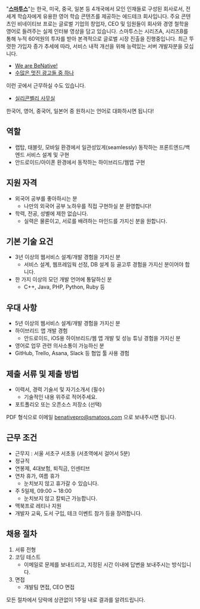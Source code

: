 "**[스마투스](http://benativepro.kr)**"는 한국, 미국, 중국, 일본 등 4개국에서 모인 인재들로 구성된 회사로서,
전 세계 학습자에게 유용한 영어 학습 콘텐츠를 제공하는 에드테크 회사입니다.
주요 콘텐츠인 비네이티브 프로는 글로벌 기업의 창업자, CEO 및 임원들이 회사와 경영 철학을 영어로 들려주는 실제 인터뷰 영상을 담고 있습니다.
스마투스는 시리즈A, 시리즈B를 통해 누적 60억원의 투자를 받아 본격적으로 글로벌 시장 진출을 진행중입니다. 최근 뚜렷한 가입자 증가 추세에 따라, 서비스 내적 개선을 위해 능력있는 서버 개발자분을 모십니다.

- [We are BeNative!](https://www.youtube.com/watch?v=luQo35gyYHo)
- [수많은 멋진 광고들 중 하나](https://www.youtube.com/watch?v=MCuQEyo2dvQ)

이런 곳에서 근무하실 수도 있습니다.

- [실리콘벨리 사무실](https://benative.wordpress.com/2015/07/08/benative-now-open-in-silicon-valley/)

한국어, 영어, 중국어, 일본어 중 원하시는 언어로 대화하시면 됩니다!

## 역할

- 랩탑, 태블릿, 모바일 환경에서 일관성있게(seamlessly) 동작하는 프론트엔드/백엔드 서비스 설계 및 구현
- 안드로이드/아이폰 환경에서 동작하는 하이브리드/웹앱 구현

## 지원 자격

- 외국어 공부를 좋아하시는 분
  * 나만의 외국어 공부 노하우를 직접 구현하실 분 환영합니다!
- 학력, 전공, 성별에 제한 없습니다.
  * 실력은 물론이고, 서로를 배려하는 마인드를 가지신 분을 원합니다.

## 기본 기술 요건

- 3년 이상의 웹서비스 설계/개발 경험을 가지신 분
  * 서비스 설계, 웹프레임웍 선정, DB 설계 등 골고루 경험을 가지신 분이어야 합니다.
- 한 가지 이상의 모던 개발 언어에 통달하신 분
  * C++, Java, PHP, Python, Ruby 등

## 우대 사항

- 5년 이상의 웹서비스 설계/개발 경험을 가지신 분
- 하이브리드 앱 개발 경험
  * 안드로이드, iOS용 하이브리드/웹 앱 개발 및 성능 튜닝 경험을 가지신 분
- 영어로 업무 관련 의사소통이 가능하신 분
- GitHub, Trello, Asana, Slack 등 협업 툴 사용 경험

## 제출 서류 및 제출 방법

- 이력서, 경력 기술서 및 자기소개서 (필수)
  * 기술적인 내용 위주로 적어주세요.
- 포트폴리오 또는 오픈소스 저장소 (선택)

PDF 형식으로 이메일 benativepro@smatoos.com 으로 보내주시면 됩니다.

## 근무 조건

- 근무지 : 서울 서초구 서초동 (서초역에서 걸어서 5분)
- 정규직
- 연봉제, 4대보험, 퇴직금, 인센티브
- 연차 휴가, 여름 휴가
  * 눈치보지 않고 휴가갈 수 있습니다.
- 주 5일제, 09:00 ~ 18:00
  * 눈치보지 않고 칼퇴근 가능합니다.
- 맥북프로 레티나 지원
- 개발자 교육, 도서 구입, 테크 이벤트 참가 등을 장려합니다.

## 채용 절차

1. 서류 전형
1. 코딩 테스트
   * 이메일로 문제를 보내드리고, 지정된 시간 이내에 답변을 보내주시는 방식입니다.
1. 면접
   * 개발팀 면접, CEO 면접

모든 절차에서 당락에 상관없이 1주일 내로 결과를 알려드립니다.
